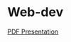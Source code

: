 # Web-dev

[PDF Presentation](https://github.com/GeekyCamp/geeky-camp-5/blob/master/11-web-apps/Web-2018.pdf)
